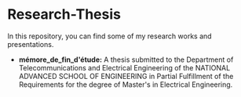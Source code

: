 # Research-Thesis

In this repository, you can find some of my research works and presentations.
- **mémore_de_fin_d'étude:** A thesis submitted to the Department of Telecommunications and Electrical Engineering of the NATIONAL ADVANCED SCHOOL
OF ENGINEERING in Partial Fulfillment of the Requirements for the degree of Master's in Electrical Engineering.
